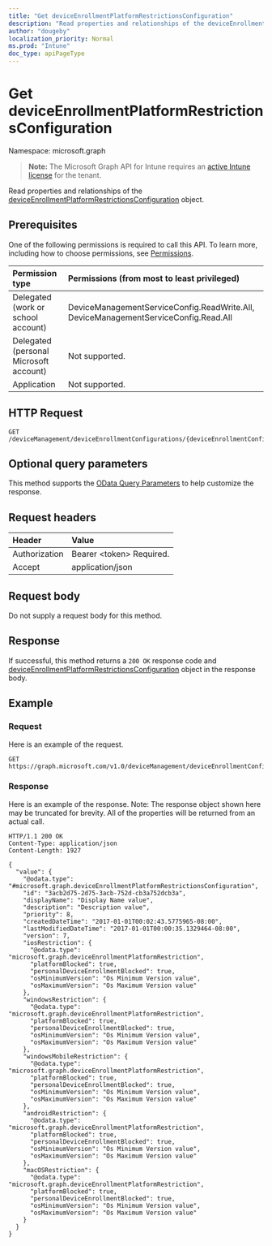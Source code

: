 ```yaml
---
title: "Get deviceEnrollmentPlatformRestrictionsConfiguration"
description: "Read properties and relationships of the deviceEnrollmentPlatformRestrictionsConfiguration object."
author: "dougeby"
localization_priority: Normal
ms.prod: "Intune"
doc_type: apiPageType
---
```


# Get deviceEnrollmentPlatformRestrictionsConfiguration

Namespace: microsoft.graph

> **Note:** The Microsoft Graph API for Intune requires an [active Intune license](https://go.microsoft.com/fwlink/?linkid=839381) for the tenant.

Read properties and relationships of the [deviceEnrollmentPlatformRestrictionsConfiguration](../resources/intune-onboarding-deviceenrollmentplatformrestrictionsconfiguration.md) object.

## Prerequisites
One of the following permissions is required to call this API. To learn more, including how to choose permissions, see [Permissions](/graph/permissions-reference).

|Permission type|Permissions (from most to least privileged)|
|:---|:---|
|Delegated (work or school account)|DeviceManagementServiceConfig.ReadWrite.All, DeviceManagementServiceConfig.Read.All|
|Delegated (personal Microsoft account)|Not supported.|
|Application|Not supported.|

## HTTP Request
<!-- {
  "blockType": "ignored"
}
-->
``` http
GET /deviceManagement/deviceEnrollmentConfigurations/{deviceEnrollmentConfigurationId}
```

## Optional query parameters
This method supports the [OData Query Parameters](/graph/query-parameters) to help customize the response.

## Request headers
|Header|Value|
|:---|:---|
|Authorization|Bearer &lt;token&gt; Required.|
|Accept|application/json|

## Request body
Do not supply a request body for this method.

## Response
If successful, this method returns a `200 OK` response code and [deviceEnrollmentPlatformRestrictionsConfiguration](../resources/intune-onboarding-deviceenrollmentplatformrestrictionsconfiguration.md) object in the response body.

## Example

### Request
Here is an example of the request.
``` http
GET https://graph.microsoft.com/v1.0/deviceManagement/deviceEnrollmentConfigurations/{deviceEnrollmentConfigurationId}
```

### Response
Here is an example of the response. Note: The response object shown here may be truncated for brevity. All of the properties will be returned from an actual call.
``` http
HTTP/1.1 200 OK
Content-Type: application/json
Content-Length: 1927

{
  "value": {
    "@odata.type": "#microsoft.graph.deviceEnrollmentPlatformRestrictionsConfiguration",
    "id": "3acb2d75-2d75-3acb-752d-cb3a752dcb3a",
    "displayName": "Display Name value",
    "description": "Description value",
    "priority": 8,
    "createdDateTime": "2017-01-01T00:02:43.5775965-08:00",
    "lastModifiedDateTime": "2017-01-01T00:00:35.1329464-08:00",
    "version": 7,
    "iosRestriction": {
      "@odata.type": "microsoft.graph.deviceEnrollmentPlatformRestriction",
      "platformBlocked": true,
      "personalDeviceEnrollmentBlocked": true,
      "osMinimumVersion": "Os Minimum Version value",
      "osMaximumVersion": "Os Maximum Version value"
    },
    "windowsRestriction": {
      "@odata.type": "microsoft.graph.deviceEnrollmentPlatformRestriction",
      "platformBlocked": true,
      "personalDeviceEnrollmentBlocked": true,
      "osMinimumVersion": "Os Minimum Version value",
      "osMaximumVersion": "Os Maximum Version value"
    },
    "windowsMobileRestriction": {
      "@odata.type": "microsoft.graph.deviceEnrollmentPlatformRestriction",
      "platformBlocked": true,
      "personalDeviceEnrollmentBlocked": true,
      "osMinimumVersion": "Os Minimum Version value",
      "osMaximumVersion": "Os Maximum Version value"
    },
    "androidRestriction": {
      "@odata.type": "microsoft.graph.deviceEnrollmentPlatformRestriction",
      "platformBlocked": true,
      "personalDeviceEnrollmentBlocked": true,
      "osMinimumVersion": "Os Minimum Version value",
      "osMaximumVersion": "Os Maximum Version value"
    },
    "macOSRestriction": {
      "@odata.type": "microsoft.graph.deviceEnrollmentPlatformRestriction",
      "platformBlocked": true,
      "personalDeviceEnrollmentBlocked": true,
      "osMinimumVersion": "Os Minimum Version value",
      "osMaximumVersion": "Os Maximum Version value"
    }
  }
}
```






